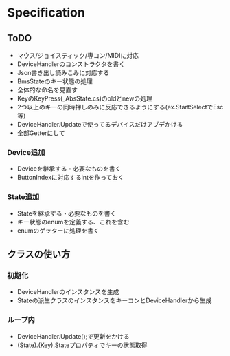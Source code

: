 ﻿# Specification
## ToDO
- マウス/ジョイスティック/専コン/MIDIに対応
- DeviceHandlerのコンストラクタを書く
- Json書き出し読みこみに対応する
- BmsStateのキー状態の処理
- 全体的な命名を見直す
- KeyのKeyPress(_AbsState.cs)のoldとnewの処理
- 2つ以上のキーの同時押しのみに反応できるようにする(ex.StartSelectでEsc等)
- DeviceHandler.Updateで使ってるデバイスだけアプデかける
- 全部Getterにして
### Device追加
- Deviceを継承する・必要なものを書く
- ButtonIndexに対応するintを作っておく
### State追加
- Stateを継承する・必要なものを書く
- キー状態のenumを定義する、これを含む
- enumのゲッターに処理を書く
## クラスの使い方
### 初期化
- DeviceHandlerのインスタンスを生成
- Stateの派生クラスのインスタンスをキーコンとDeviceHandlerから生成
### ループ内
- DeviceHandler.Update();で更新をかける
- (State).(Key).Stateプロパティでキーの状態取得